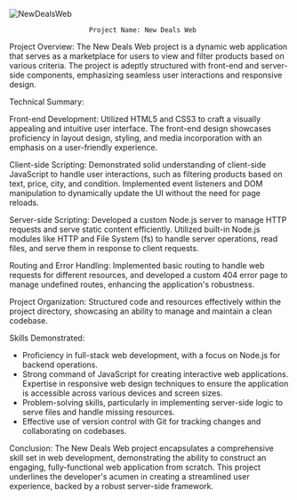 
![NewDealsWeb](https://user-images.githubusercontent.com/54081850/189511116-99a9e20f-1174-464d-80ca-995fd8a74032.PNG)


                        Project Name: New Deals Web

Project Overview:
The New Deals Web project is a dynamic web application that serves as a marketplace for users to view and filter products based on various criteria. The project is adeptly structured with front-end and server-side components, emphasizing seamless user interactions and responsive design.

Technical Summary:

Front-end Development: Utilized HTML5 and CSS3 to craft a visually appealing and intuitive user interface. The front-end design showcases proficiency in layout design, styling, and media incorporation with an emphasis on a user-friendly experience.

Client-side Scripting: Demonstrated solid understanding of client-side JavaScript to handle user interactions, such as filtering products based on text, price, city, and condition. Implemented event listeners and DOM manipulation to dynamically update the UI without the need for page reloads.

Server-side Scripting: Developed a custom Node.js server to manage HTTP requests and serve static content efficiently. Utilized built-in Node.js modules like HTTP and File System (fs) to handle server operations, read files, and serve them in response to client requests.

Routing and Error Handling: Implemented basic routing to handle web requests for different resources, and developed a custom 404 error page to manage undefined routes, enhancing the application's robustness.

Project Organization: Structured code and resources effectively within the project directory, showcasing an ability to manage and maintain a clean codebase.

Skills Demonstrated:

* Proficiency in full-stack web development, with a focus on Node.js for backend operations.
* Strong command of JavaScript for creating interactive web applications.
Expertise in responsive web design techniques to ensure the application is accessible across various devices and screen sizes.
* Problem-solving skills, particularly in implementing server-side logic to serve files and handle missing resources.
* Effective use of version control with Git for tracking changes and collaborating on codebases.

Conclusion:
The New Deals Web project encapsulates a comprehensive skill set in web development, demonstrating the ability to construct an engaging, fully-functional web application from scratch. This project underlines the developer's acumen in creating a streamlined user experience, backed by a robust server-side framework.
